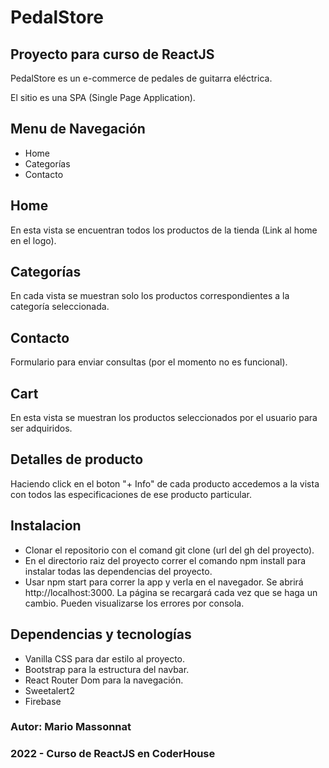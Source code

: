 # PedalStore
## Proyecto para curso de ReactJS
PedalStore es un e-commerce de pedales de guitarra eléctrica.

El sitio es una SPA (Single Page Application).

## Menu de Navegación
- Home
- Categorías 
- Contacto

## Home
En esta vista se encuentran todos los productos de la tienda (Link al home en el logo). 

## Categorías
En cada vista se muestran solo los productos correspondientes a la categoría seleccionada.

## Contacto
Formulario para enviar consultas (por el momento no es funcional).

## Cart
En esta vista se muestran los productos seleccionados por el usuario para ser adquiridos.

## Detalles de producto
Haciendo click en el boton "+ Info" de cada producto accedemos a la vista con todos las especificaciones de ese producto particular.

## Instalacion
- Clonar el repositorio con el comand git clone (url del gh del proyecto).
- En el directorio raiz del proyecto correr el comando npm install para instalar todas las dependencias del proyecto.
- Usar npm start para correr la app y verla en el navegador. Se abrirá http://localhost:3000. La página se recargará cada vez que se haga un cambio. Pueden visualizarse los errores por consola.

## Dependencias y tecnologías
- Vanilla CSS para dar estilo al proyecto.
- Bootstrap para la estructura del navbar.
- React Router Dom para la navegación.
- Sweetalert2 
- Firebase

### Autor: Mario Massonnat 

### 2022 - Curso de ReactJS en CoderHouse

